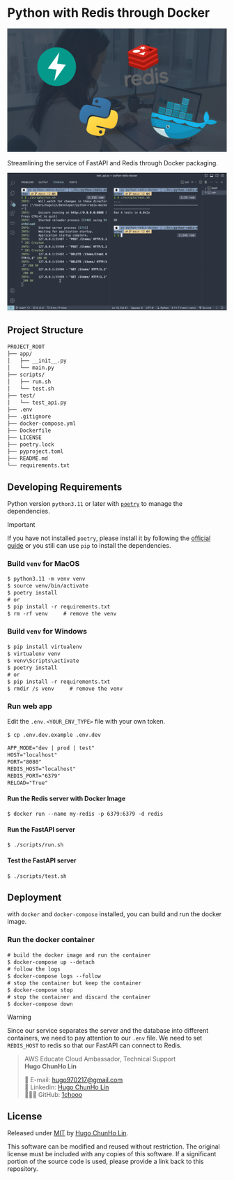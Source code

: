 # Python with Redis through Docker

![](./imgs/python-reddis-docker.png)

Streamlining the service of FastAPI and Redis through Docker packaging.


![](./imgs/python-reddis-docker-demo.png)

## Project Structure

```shell
PROJECT_ROOT
├── app/
│   ├── __init__.py
│   └── main.py
├── scripts/
│   ├── run.sh
│   └── test.sh
├── test/
│   └── test_api.py
├── .env
├── .gitignore
├── docker-compose.yml
├── Dockerfile
├── LICENSE
├── poetry.lock
├── pyproject.toml
├── README.md
└── requirements.txt
```

## Developing Requirements

Python version `python3.11` or later with [`poetry`](https://python-poetry.org/) to manage the dependencies.

> [!IMPORTANT]
> If you have not installed `poetry`, please install it by following the [official guide](https://python-poetry.org/docs/#installation) or you still can use `pip` to install the dependencies.


### Build `venv` for **MacOS**
```shell
$ python3.11 -m venv venv
$ source venv/bin/activate
$ poetry install
# or
$ pip install -r requirements.txt
$ rm -rf venv     # remove the venv
```

### Build `venv` for **Windows**
```shell
$ pip install virtualenv
$ virtualenv venv
$ venv\Scripts\activate
$ poetry install
# or
$ pip install -r requirements.txt
$ rmdir /s venv     # remove the venv
```

### Run web app

Edit the `.env.<YOUR_ENV_TYPE>` file with your own token.

```shell
$ cp .env.dev.example .env.dev
```

```shell
APP_MODE="dev | prod | test"
HOST="localhost"
PORT="8080"
REDIS_HOST="localhost"
REDIS_PORT="6379"
RELOAD="True"
```


#### Run the Redis server with Docker Image

```shell
$ docker run --name my-redis -p 6379:6379 -d redis 
```

#### Run the FastAPI server

```shell
$ ./scripts/run.sh
```

#### Test the FastAPI server

```shell
$ ./scripts/test.sh
```

## Deployment

with `docker` and `docker-compose` installed, you can build and run the docker image.

### Run the docker container
```shell
# build the docker image and run the container
$ docker-compose up --detach
# follow the logs
$ docker-compose logs --follow
# stop the container but keep the container
$ docker-compose stop
# stop the container and discard the container
$ docker-compose down
```

> [!WARNING] 
> Since our service separates the server and the database into different containers, we need to pay attention to our `.env` file. We need to set `REDIS_HOST` to redis so that our FastAPI can connect to Redis.

> AWS Educate Cloud Ambassador, Technical Support </br>
> **Hugo ChunHo Lin**
> 
> <aside>
>   📩 E-mail: <a href="mailto:hugo970217@gmail.com">hugo970217@gmail.com</a>
> <br>
>   🧳 Linkedin: <a href="https://www.linkedin.com/in/1chooo/">Hugo ChunHo Lin</a>
> <br>
>   👨🏻‍💻 GitHub: <a href="https://github.com/1chooo">1chooo</a>
>    
> </aside>

## License
Released under [MIT](./LICENSE) by [Hugo ChunHo Lin](https://github.com/1chooo).

This software can be modified and reused without restriction.
The original license must be included with any copies of this software.
If a significant portion of the source code is used, please provide a link back to this repository.
